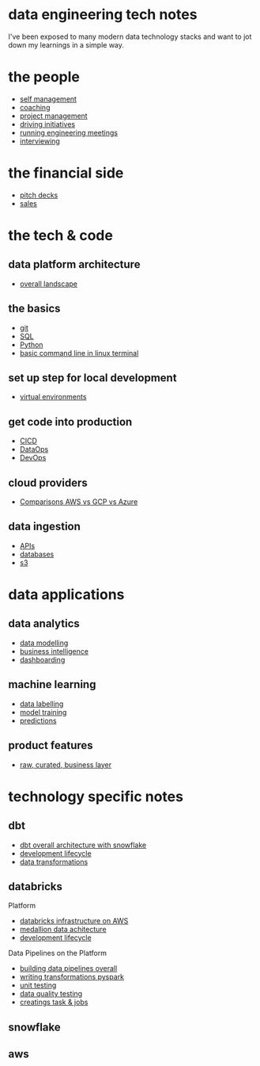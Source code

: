 
 # data engineering tech notes

 I've been exposed to many modern data technology stacks and want to jot down my learnings in a simple way.

# the people
* [self management]()
* [coaching]()
* [project management]()
* [driving initiatives]()
* [running engineering meetings]()
* [interviewing]()

# the financial side
* [pitch decks]()
* [sales]()

# the tech & code

## data platform architecture
* [overall landscape]()

## the basics
* [git](./notes/the_basics/git.md)
* [SQL]()
* [Python]()
* [basic command line in linux terminal](./notes/the_basics/commandline.md)

## set up step for local development
* [virtual environments]()

## get code into production
* [CICD]()
* [DataOps]()
* [DevOps]()

## cloud providers
* [Comparisons AWS vs GCP vs Azure]()

## data ingestion
* [APIs]()
* [databases]()
* [s3]()

# data applications

## data analytics 
* [data modelling]()
* [business intelligence]()
* [dashboarding]()

## machine learning
* [data labelling]()
* [model training]()
* [predictions]()

## product features
* [raw, curated, business layer]()


 # technology specific notes

## dbt

* [dbt overall architecture with snowflake]()
* [development lifecycle]()
* [data transformations]()


## databricks

Platform
* [databricks infrastructure on AWS]()
* [medallion data achitecture]()
* [development lifecycle]()

Data Pipelines on the Platform
* [building data pipelines overall]()
* [writing transformations pyspark]()
* [unit testing]()
* [data quality testing]()
* [creatings task & jobs]()


## snowflake


## aws





